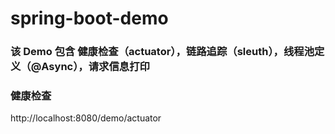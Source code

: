 # spring-boot-demo

### 该 Demo 包含 健康检查（actuator），链路追踪（sleuth），线程池定义（@Async），请求信息打印

### 健康检查

http://localhost:8080/demo/actuator